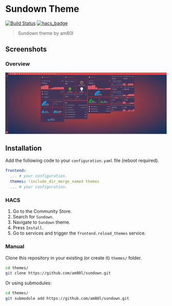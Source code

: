 # Sundown Theme

[![Build Status](https://www.travis-ci.org/home-assistant-community-themes/template.svg?branch=master)](https://www.travis-ci.org/home-assistant-community-themes/template)
[![hacs_badge](https://img.shields.io/badge/HACS-Default-orange.svg)](https://github.com/custom-components/hacs)

> Sundown theme by am80l

## Screenshots

### Overview

![Theme - Overview](https://raw.githubusercontent.com/am80l/sundown/master/sundown.jpg)

## Installation

Add the following code to your `configuration.yaml` file (reboot required).

```yaml
frontend:
  ... # your configuration.
  themes: !include_dir_merge_named themes
  ... # your configuration.
```

### HACS

1. Go to the Community Store.
2. Search for `Sundown`.
3. Navigate to `Sundown` theme.
4. Press `Install`.
6. Go to services and trigger the `frontend.reload_themes` service.

### Manual

Clone this repository in your existing (or create it) `themes/` folder.

```bash
cd themes/
git clone https://github.com/am80l/sundown.git
```

Or using submodules:

```bash
cd themes/
git submodule add https://github.com/am80l/sundown.git
```

